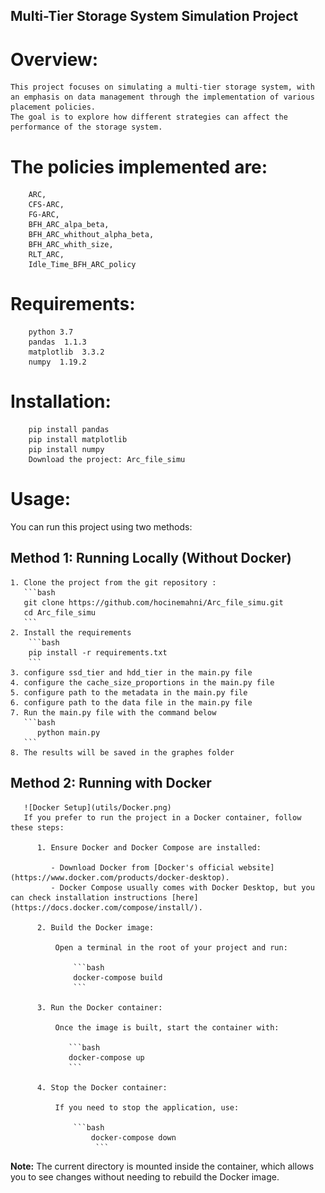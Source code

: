 
## Multi-Tier Storage System Simulation Project
# Overview: 
    This project focuses on simulating a multi-tier storage system, with an emphasis on data management through the implementation of various placement policies. 
    The goal is to explore how different strategies can affect the performance of the storage system.

# The policies implemented are: 
        ARC, 
        CFS-ARC, 
        FG-ARC, 
        BFH_ARC_alpa_beta, 
        BFH_ARC_whithout_alpha_beta, 
        BFH_ARC_whith_size, 
        RLT_ARC, 
        Idle_Time_BFH_ARC_policy    
               
    
# Requirements:   
        python 3.7
        pandas  1.1.3
        matplotlib  3.3.2
        numpy  1.19.2
        
# Installation:
        pip install pandas
        pip install matplotlib
        pip install numpy
        Download the project: Arc_file_simu
 
  # Usage:  
  You can run this project using two methods:

  ## Method 1: Running Locally (Without Docker)
    1. Clone the project from the git repository :
       ```bash
       git clone https://github.com/hocinemahni/Arc_file_simu.git
       cd Arc_file_simu
       ```
    2. Install the requirements
        ```bash
        pip install -r requirements.txt
        ```
    3. configure ssd_tier and hdd_tier in the main.py file
    4. configure the cache_size_proportions in the main.py file
    5. configure path to the metadata in the main.py file
    6. configure path to the data file in the main.py file 
    7. Run the main.py file with the command below
       ```bash
          python main.py
       ```
    8. The results will be saved in the graphes folder
            
  ## Method 2: Running with Docker
       ![Docker Setup](utils/Docker.png)
       If you prefer to run the project in a Docker container, follow these steps:

          1. Ensure Docker and Docker Compose are installed:

             - Download Docker from [Docker's official website](https://www.docker.com/products/docker-desktop).
             - Docker Compose usually comes with Docker Desktop, but you can check installation instructions [here](https://docs.docker.com/compose/install/).

          2. Build the Docker image:

              Open a terminal in the root of your project and run:

                  ```bash
                  docker-compose build
                  ```

          3. Run the Docker container:

              Once the image is built, start the container with:

                 ```bash
                 docker-compose up
                 ```

          4. Stop the Docker container:

              If you need to stop the application, use:

                  ```bash
                      docker-compose down
                       ```

**Note:** The current directory is mounted inside the container, which allows you to see changes without needing to rebuild the Docker image.
